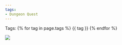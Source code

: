 ```yaml
---
tags:
- Dungeon Quest
---
```

<p>Tags: 
{% for tag in page.tags %}
    {{ tag }}
{% endfor %}
</p>
    
<img src="{{ site.baseurl }}/assets/img/swinging-blade.png">
